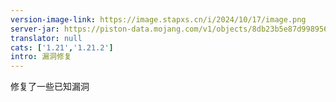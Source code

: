 ```yaml
---
version-image-link: https://image.stapxs.cn/i/2024/10/17/image.png
server-jar: https://piston-data.mojang.com/v1/objects/8db23b5e87d998956ac5b9a5d94d1b4db4b9ea44/server.jar
translator: null
cats: ['1.21','1.21.2']
intro: 漏洞修复
---
```

修复了一些已知漏洞

